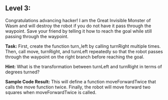 ## Level 3: 

Congratulations advancing hacker! I am the Great Invisible Monster of Wasm and will destroy the robot if you do not have it pass through the waypoint. 
Save your friend by telling it how to reach the goal while still passing through the waypoint.

**Task:** First, create the function turn_left by calling turnRight multiple times. Then, call move, turnRight, and turnLeft 
repeatedly so that the robot passes through the waypoint on the right branch before reaching the goal.

**Hint:** What is the transformation between turnLeft and turnRight in terms of degrees turned?

**Sample Code Result:** This will define a function moveForwardTwice that calls the move function twice. Finally, the robot will move forward two squares when moveForwardTwice is called. 